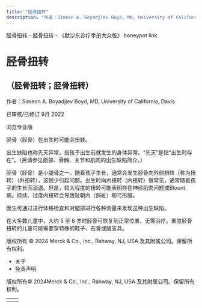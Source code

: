 ```yaml
---
title: "胫骨扭转"
description: "作者：Simeon A. Boyadjiev Boyd, MD, University of California, Davis"
---
```


﻿胫骨扭转 \- 胫骨扭转 \- 《默沙东诊疗手册大众版》 honeypot link

# 胫骨扭转

## （胫骨扭转；胫骨扭转）

作者：Simeon A. Boyadjiev Boyd, MD, University of California, Davis

已审核/已修订 9月 2022

浏览专业版

胫骨（胫骨）在出生时可能会扭转。

出生缺陷也称先天异常，指孩子出生前就发生的身体异常。“先天”是指“出生时存在”。（另请参见面部、骨骼、关节和肌肉的出生缺陷简介。）

胫骨（胫骨）是小腿骨之一。随着孩子生长，通常会发生胫骨向外侧扭转（称为扭转）（外扭转），这很少引起问题。出生时向内扭转（内扭转）很常见，通常随着孩子的生长而消退。但是，较大程度的扭转可能表明存在神经肌肉问题或Blount 病。持续、过度内扭转会导致趾朝内（鸽趾）和弓形腿。

医生可通过进行体格检查和对腿部进行各种测量来发现这种出生缺陷。

在大多数儿童中，大约 5 至 6 岁时胫骨可恢复到正常位置，无需治疗。重度胫骨扭转的儿童可能需要穿特殊的鞋子、石膏或腿支具。



版权所有 © 2024
Merck & Co., Inc., Rahway, NJ, USA 及其附属公司。保留所有权利。

- 关于
- 免责声明

版权所有© 2024Merck & Co., Inc., Rahway, NJ, USA 及其附属公司。保留所有权利。

|     |     |
| --- | --- |
|  |  |